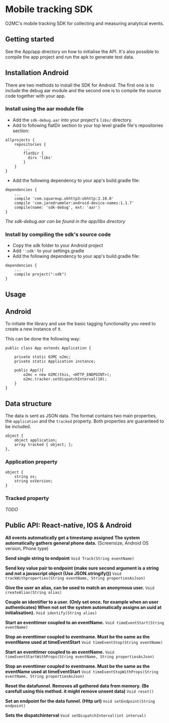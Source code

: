 # Mobile tracking SDK

O2MC's mobile tracking SDK for collecting and measuring analytical events.

## Getting started


See the App/app directory on how to initialise the API.
It's also possible to compile the app project and run the apk to generate test data.

## Installation Android

There are two methods to install the SDK for Android. The first one is to include the debug aar module and the second one is to compile the source code together with your app.


### Install using the aar module file

* Add the `sdk-debug.aar` into your project's `libs/` directory.
* Add to following flatDir section to your top level gradle file's repositories section:

```
allprojects {
	repositories {
		...
		flatDir { 
		  dirs 'libs'
		}
	}
}
```
* Add the following dependency to your app's build.gradle file:

```
dependencies {
	...
	compile 'com.squareup.okhttp3:okhttp:3.10.0'
	compile 'com.jaredrummler:android-device-names:1.1.7'
	compile(name: 'sdk-debug', ext: 'aar')
}
```

*The sdk-debug.aar can be found in the app/libs directory*

### Install by compiling the sdk's source code
* Copy the sdk folder to your Android project
* Add `':sdk'` to your settings.gradle
* Add the following dependency to your app's build.gradle file:

```
dependencies {
	...
	compile project(":sdk")
}
```

## Usage


## Android

To initiate the library and use the basic tagging functionality you need to create a new instance of it.

This can be done the following way:  

```
public class App extends Application {

    private static O2MC o2mc;
    private static Application instance;

    public App(){
        o2mc = new O2MC(this, <HTTP_ENDPOINT>);
        o2mc.tracker.setDispatchInterval(10);
    }
}  
```

## Data structure
The data is sent as JSON data. The format contains two main properties, the `application` and the `tracked` property. Both properties are guaranteed to be included.

```
object {
	object application;
	array tracked { object; };
},
```

### Application property


```
object {
	string os;
	string osVersion;
}
```
### Tracked property

*TODO*

## Public API: React-native, IOS & Android
**All events automatically get a timestamp assigned**
**The system automatically gathers general phone data.** (Screensize, Android OS version, Phone type)

**Send single string to endpoint**
```Void Track(String eventName)```

**Send key value pair to endpoint (make sure second argument is a string and not a javascript object (Use JSON.stringify())**
```Void trackWithproperties(String eventName, String propertiesAsJson)```

**Give the user an alias, can be used to match an anonymous user.**
```Void createAlias(String alias)```

**Couple an identifier to a user. (Only set once. for example when an user authenticates) When not set the system automatically assigns an uuid at initialisation).**
```Void identify(String alias)```

**Start an eventtimer coupled to an eventName.**
```Void timeEventStart(String eventName)```

**Stop an eventtimer coupled to eventname. Must be the same as the eventName used at timeEventStart**
```Void timeEventStop(String eventName)```

**Start an eventtimer coupled to an eventName.**
```Void timeEventStartWithProps(String eventName, String propertiesAsJson)```

**Stop an eventtimer coupled to eventname. Must be the same as the eventName used at timeEventStart**
```Void timeEventStopWithProps(String eventName, String propertiesAsJson)```

**Reset the datafunnel. Removes all gathered data from memory. (Be carefull using this method. it might remove unsent data)**
```Void reset()```  

**Set an endpoint for the data funnel. (Http url)**
```Void setEndpoint(String endpoint)```  

**Sets the dispatchinterval**
```Void setDispatchInterval(int interval)```

